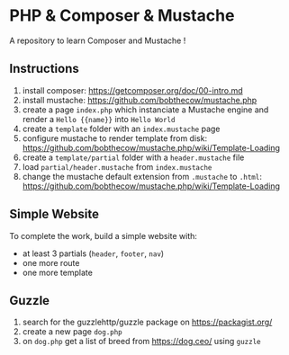 # PHP & Composer & Mustache

A repository to learn Composer and Mustache !

## Instructions

1. install composer: https://getcomposer.org/doc/00-intro.md
2. install mustache: https://github.com/bobthecow/mustache.php
3. create a page `index.php` which instanciate a Mustache engine and render a `Hello {{name}}` into `Hello World`
4. create a `template` folder with an `index.mustache` page
5. configure mustache to render template from disk: https://github.com/bobthecow/mustache.php/wiki/Template-Loading
6. create a `template/partial` folder with a `header.mustache` file
7. load `partial/header.mustache` from `index.mustache`
8. change the mustache default extension from `.mustache` to `.html`: https://github.com/bobthecow/mustache.php/wiki/Template-Loading

## Simple Website

To complete the work, build a simple website with:
- at least 3 partials (`header`, `footer`, `nav`)
- one more route
- one more template

## Guzzle

1. search for the guzzlehttp/guzzle package on https://packagist.org/
2. create a new page `dog.php`
3. on `dog.php` get a list of breed from https://dog.ceo/ using `guzzle`